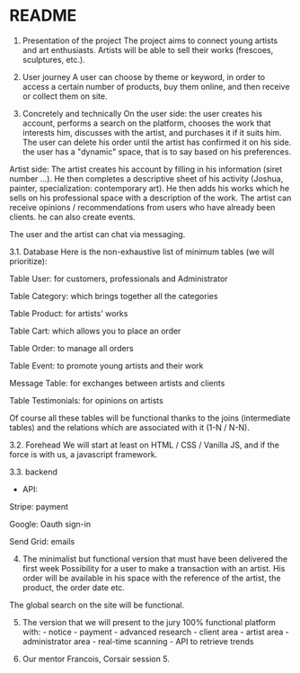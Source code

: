 # README

1. Presentation of the project
The project aims to connect young artists and art enthusiasts. Artists will be able to sell their works (frescoes, sculptures, etc.).

2. User journey
A user can choose by theme or keyword, in order to access a certain number of products, buy them online, and then receive or collect them on site.

3. Concretely and technically
On the user side: the user creates his account, performs a search on the platform, chooses the work that interests him, discusses with the artist, and purchases it if it suits him. The user can delete his order until the artist has confirmed it on his side. the user has a "dynamic" space, that is to say based on his preferences.

Artist side: The artist creates his account by filling in his information (siret number ...). He then completes a descriptive sheet of his activity (Joshua, painter, specialization: contemporary art). He then adds his works which he sells on his professional space with a description of the work. The artist can receive opinions / recommendations from users who have already been clients. he can also create events.

The user and the artist can chat via messaging.

3.1. Database
Here is the non-exhaustive list of minimum tables (we will prioritize):

Table User: for customers, professionals and Administrator

Table Category: which brings together all the categories

Table Product: for artists' works

Table Cart: which allows you to place an order

Table Order: to manage all orders

Table Event: to promote young artists and their work

Message Table: for exchanges between artists and clients

Table Testimonials: for opinions on artists

Of course all these tables will be functional thanks to the joins (intermediate tables) and the relations which are associated with it (1-N / N-N).

3.2. Forehead
We will start at least on HTML / CSS / Vanilla JS, and if the force is with us, a javascript framework.

3.3. backend
* API:

Stripe: payment

Google: Oauth sign-in

Send Grid: emails

4. The minimalist but functional version that must have been delivered the first week
Possibility for a user to make a transaction with an artist. His order will be available in his space with the reference of the artist, the product, the order date etc.

The global search on the site will be functional.

5. The version that we will present to the jury
100% functional platform with: - notice - payment - advanced research - client area - artist area - administrator area - real-time scanning - API to retrieve trends

6. Our mentor
Francois, Corsair session 5.
